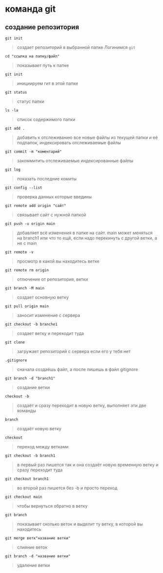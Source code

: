 # команда git
## создание репозитория 
`git init`
>создает репозиторий в выбранной папке
>Логинимся 
`git` 
```
cd "ссылка на папку/файл"
```
>показывает путь к папке
```
git init
```
>инициируем гит в этой папке
```
git status
```
>статус папки
```
ls -la
```
>cписок содержимого папки
```
git add .
```
>добавить к отслеживанию все новые файлы из текущей папки и её подпапок, индексировать отслеживаемые файлы
```
git commit -m "коментарий"
```
>закоммитить отслеживаемые индексированные файлы 
```
git log
```
>показать последние комиты
```
git config --list
```
>проверка данных которые введины 
```
git remote add origin "сайт"
```
>связывает сайт с нужной папкой
```
git push -u origin main
```
>добавляет всё изменения в папке на сайт. main может меняться на branch1 или что то ещё, если надо перекинуть с другой ветки, а не с main
```
git remote -v
```
>просмотр в какой вы находитесь ветке
```
git remote rm origin
```
>отлючение от репозитория, ветки
```
git branch -M main
```
>создает основную ветку
```
git pull origin main
```
>заносит изменение с сервера
```
git checkout -b branche1
```
>создает ветку и переходит туда
```
git clone
```
> загружает репозиторий с сервера если его у тебя нет
```
.gitignore 
```
>сначала создаёшь файл, а после пишешь в файл gitignore
```
git branch -d "branch1"
```
>создание ветки
```
checkout -b
```
>создаёт и сразу переходит в новую ветку, выполняет эти две команды
```
branch
```
>создаёт новую ветку
```
checkout
```
>переход между ветками
```
git checkout -b branch1
```
>в первый раз пишется так и она создаёт новую временную ветку и сразу переходит туда
```
git checkout branch1
```
>во второй раз пишется без -b и просто переход
```
git checkout main
```
>чтобы вернуться обратно в ветку
```
git branch
```
>показывает сколько веток и выделит ту ветку, в которой вы находитесь
```
git merge ветк"название ветки"
```
>слияние веток
```
git branch -d "название ветки"
```
>удаление ветки
